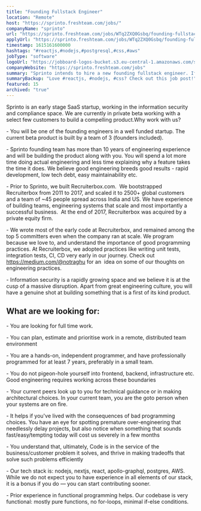 ```yaml
---
title: "Founding Fullstack Engineer"
location: "Remote"
host: "https://sprinto.freshteam.com/jobs/"
companyName: "sprinto"
url: "https://sprinto.freshteam.com/jobs/WTq2ZXQ0Gsbq/founding-fullstack-engineer-remote"
applyUrl: "https://sprinto.freshteam.com/jobs/WTq2ZXQ0Gsbq/founding-fullstack-engineer-remote#applicant-form"
timestamp: 1615161600000
hashtags: "#reactjs,#nodejs,#postgresql,#css,#aws"
jobType: "software"
logoUrl: "https://jobboard-logos-bucket.s3.eu-central-1.amazonaws.com/sprinto"
companyWebsite: "https://sprinto.freshteam.com/jobs"
summary: "Sprinto intends to hire a new founding fullstack engineer. If you  have professionally programmed for at least 7 years, preferably in a small team, consider applying."
summaryBackup: "Love #reactjs, #nodejs, #css? Check out this job post!"
featured: 15
archived: "true"
---
```


Sprinto is an early stage SaaS startup, working in the information security and compliance space. We are currently in private beta working with a select few customers to build a compelling product.Why work with us?

\- You will be one of the founding engineers in a well funded startup. The current beta product is built by a team of 3 (founders included).

\- Sprinto founding team has more than 10 years of engineering experience and will be building the product along with you. You will spend a lot more time doing actual engineering and less time explaining why a feature takes the time it does. We believe good engineering breeds good results - rapid development, low tech debt, easy maintainability etc. 

\- Prior to Sprinto, we built Recruiterbox.com.  We bootstrapped Recruiterbox from 2011 to 2017, and scaled it to 2500+ global customers and a team of ~45 people spread across India and US. We have experience of building teams, engineering systems that scale and most importantly a successful business.  At the end of 2017, Recruiterbox was acquired by a private equity firm.

\- We wrote most of the early code at Recruiterbox, and remained among the top 5 committers even when the company ran at scale. We program because we love to, and understand the importance of good programming practices. At Recruiterbox, we adopted practices like writing unit tests, integration tests, CI, CD very early in our journey. Check out https://medium.com/@notraghu for an  idea on some of our thoughts on engineering practices.

\- Information security is a rapidly growing space and we believe it is at the cusp of a massive disruption. Apart from great engineering culture, you will have a genuine shot at building something that is a first of its kind product.

## What are we looking for:

\- You are looking for full time work.

\- You can plan, estimate and prioritise work in a remote, distributed team environment

\- You are a hands-on, independent programmer, and have professionally programmed for at least 7 years, preferably in a small team.

\- You do not pigeon-hole yourself into frontend, backend, infrastructure etc. Good engineering requires working across these boundaries

\- Your current peers look up to you for technical guidance or in making architectural choices. In your current team, you are the goto person when your systems are on fire.

\- It helps if you've lived with the consequences of bad programming choices. You have an eye for spotting premature over-engineering that needlessly delay projects, but also notice when something that sounds fast/easy/tempting today will cost us severely in a few months

\- You understand that, ultimately, Code is in the service of the business/customer problem it solves, and thrive in making tradeoffs that solve such problems efficiently

\- Our tech stack is: nodejs, nextjs, react, apollo-graphql, postgres, AWS. While we do not expect you to have experience in all elements of our stack, it is a bonus if you do — you can start contributing sooner.

\- Prior experience in functional programming helps. Our codebase is very functional: mostly pure functions, no for-loops, minimal if-else conditions.
